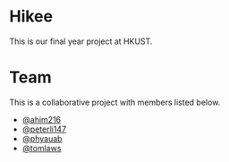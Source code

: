 # Hikee

This is our final year project at HKUST.

# Team

This is a collaborative project with members listed below.
* <a href="github.com/ahim216">@ahim216</a>
* <a href="github.com/peterli147">@peterli147</a>
* <a href="github.com/phyauab">@phyauab</a>
* <a href="github.com/tomlaws">@tomlaws</a>
